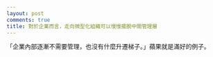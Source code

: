 ```yaml
---
layout: post
comments: true
title: 對於企業而言，走向微型化組織可以慢慢擺脫中間管理層
---
```




「企業內部逐漸不需要管理，也沒有什麼升遷梯子。」蘋果就是滿好的例子。

